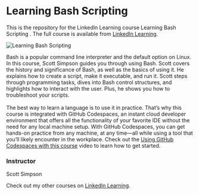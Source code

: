 # Learning Bash Scripting 
This is the repository for the LinkedIn Learning course Learning Bash Scripting . The full course is available from [LinkedIn Learning][lil-course-url].

![Learning Bash Scripting ][lil-thumbnail-url]

Bash is a popular command line interpreter and the default option on Linux. In this course, Scott Simpson guides you through using Bash. Scott covers the history and significance of Bash, as well as the basics of using it. He explains how to create a script, make it executable, and run it. Scott steps through programming tasks, dives into Bash control structures, and highlights how to interact with the user. Plus, he shows you how to troubleshoot your scripts.<br><br>The best way to learn a language is to use it in practice. That’s why this course is integrated with GitHub Codespaces, an instant cloud developer environment that offers all the functionality of your favorite IDE without the need for any local machine setup. With GitHub Codespaces, you can get hands-on practice from any machine, at any time—all while using a tool that you’ll likely encounter in the workplace. Check out the [Using GitHub Codespaces with this course][gcs-video-url] video to learn how to get started.

### Instructor

Scott Simpson

Check out my other courses on [LinkedIn Learning](https://www.linkedin.com/learning/instructors/scott-simpson).

[lil-course-url]: https://www.linkedin.com/learning/learning-bash-scripting-17063287
[lil-thumbnail-url]: https://media.licdn.com/dms/image/C560DAQEJosEprFE3sA/learning-public-crop_675_1200/0/1666221739133?e=1667952000&v=beta&t=GbG-mlRN-AeRMRnjbhUD57U8-Uv-tX7psk7sEE3q9LE
[gcs-video-url]: https://www.linkedin.com/learning/learning-bash-scripting-17063287/using-github-codespaces-with-this-course
